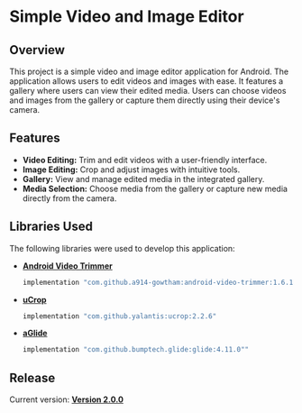 # Simple Video and Image Editor

## Overview

This project is a simple video and image editor application for Android. The application allows users to edit videos and images with ease. It features a gallery where users can view their edited media. Users can choose videos and images from the gallery or capture them directly using their device's camera.

## Features

- **Video Editing:** Trim and edit videos with a user-friendly interface.
- **Image Editing:** Crop and adjust images with intuitive tools.
- **Gallery:** View and manage edited media in the integrated gallery.
- **Media Selection:** Choose media from the gallery or capture new media directly from the camera.

## Libraries Used

The following libraries were used to develop this application:

- [**Android Video Trimmer**](https://github.com/a914-gowtham/android-video-trimmer)
  ```gradle
  implementation "com.github.a914-gowtham:android-video-trimmer:1.6.1"

- [**uCrop**](https://github.com/Yalantis/uCrop)
  ```gradle
  implementation "com.github.yalantis:ucrop:2.2.6"

- [**aGlide**](https://github.com/bumptech/glide)
  ```gradle
  implementation "com.github.bumptech.glide:glide:4.11.0""

## Release
Current version: [**Version 2.0.0**](https://github.com/Krataman/MEditor/releases/tag/v2.0.0)
